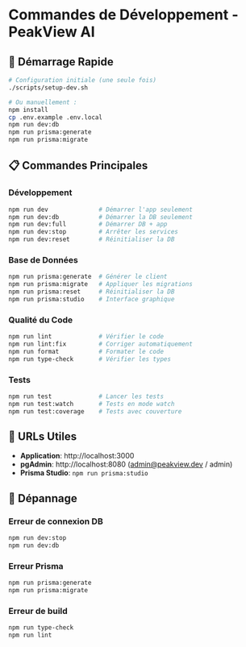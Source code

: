 # Commandes de Développement - PeakView AI

## 🚀 Démarrage Rapide

```bash
# Configuration initiale (une seule fois)
./scripts/setup-dev.sh

# Ou manuellement :
npm install
cp .env.example .env.local
npm run dev:db
npm run prisma:generate
npm run prisma:migrate
```

## 📋 Commandes Principales

### Développement
```bash
npm run dev              # Démarrer l'app seulement
npm run dev:db           # Démarrer la DB seulement  
npm run dev:full         # Démarrer DB + app
npm run dev:stop         # Arrêter les services
npm run dev:reset        # Réinitialiser la DB
```

### Base de Données
```bash
npm run prisma:generate  # Générer le client
npm run prisma:migrate   # Appliquer les migrations
npm run prisma:reset     # Réinitialiser la DB
npm run prisma:studio    # Interface graphique
```

### Qualité du Code
```bash
npm run lint             # Vérifier le code
npm run lint:fix         # Corriger automatiquement
npm run format           # Formater le code
npm run type-check       # Vérifier les types
```

### Tests
```bash
npm run test             # Lancer les tests
npm run test:watch       # Tests en mode watch
npm run test:coverage    # Tests avec couverture
```

## 🔧 URLs Utiles

- **Application**: http://localhost:3000
- **pgAdmin**: http://localhost:8080 (admin@peakview.dev / admin)
- **Prisma Studio**: `npm run prisma:studio`

## 🐛 Dépannage

### Erreur de connexion DB
```bash
npm run dev:stop
npm run dev:db
```

### Erreur Prisma
```bash
npm run prisma:generate
npm run prisma:migrate
```

### Erreur de build
```bash
npm run type-check
npm run lint
```
